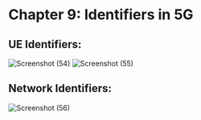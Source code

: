 # Chapter 9: Identifiers in 5G
## UE Identifiers:
![Screenshot (54)](https://github.com/user-attachments/assets/6cb9b498-10c6-4905-815e-6f1f98a22c53)
![Screenshot (55)](https://github.com/user-attachments/assets/2912aec5-34b3-4942-971e-9ed0dbe1371b)
## Network Identifiers:
![Screenshot (56)](https://github.com/user-attachments/assets/ba965b0c-2667-4c75-ac7b-5eff82e19e29)
